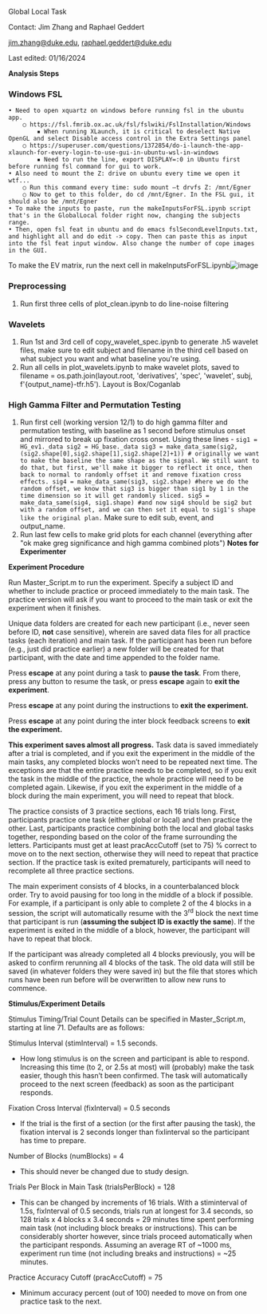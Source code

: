 ﻿Global Local Task 

Contact: Jim Zhang and Raphael Geddert

jim.zhang@duke.edu, raphael.geddert@duke.edu

Last edited: 01/16/2024

**Analysis Steps**
### Windows FSL
	• Need to open xquartz on windows before running fsl in the ubuntu app.
		○ https://fsl.fmrib.ox.ac.uk/fsl/fslwiki/FslInstallation/Windows
			▪ When running XLaunch, it is critical to deselect Native OpenGL and select Disable access control in the Extra Settings panel
		○ https://superuser.com/questions/1372854/do-i-launch-the-app-xlaunch-for-every-login-to-use-gui-in-ubuntu-wsl-in-windows
			▪ Need to run the line, export DISPLAY=:0 in Ubuntu first before running fsl command for gui to work.
	• Also need to mount the Z: drive on ubuntu every time we open it wtf...
		○ Run this command every time: sudo mount –t drvfs Z: /mnt/Egner
		○ Now to get to this folder, do cd /mnt/Egner. In the FSL gui, it should also be /mnt/Egner
	• To make the inputs to paste, run the makeInputsForFSL.ipynb script that's in the GlobalLocal folder right now, changing the subjects range.
	• Then, open fsl feat in ubuntu and do emacs fslSecondLevelInputs.txt, and highlight all and do edit -> copy. Then can paste this as input into the fsl feat input window. Also change the number of cope images in the GUI.
To make the EV matrix, run the next cell in makeInputsForFSL.ipynb![image](https://github.com/coganlab/GlobalLocal/assets/46616647/9ee8ff82-e97c-4da5-84ed-0037e39fe9ba)

### Preprocessing
1. Run first three cells of plot_clean.ipynb to do line-noise filtering
### Wavelets
1. Run 1st and 3rd cell of copy_wavelet_spec.ipynb to generate .h5 wavelet files, make sure to edit subject and filename in the third cell based on what subject you want and what baseline you're using.
2. Run all cells in plot_wavelets.ipynb to make wavelet plots, saved to filename = os.path.join(layout.root, 'derivatives', 'spec', 'wavelet', subj, f'{output_name}-tfr.h5'). Layout is Box/Coganlab
 
### High Gamma Filter and Permutation Testing
1. Run first cell (working version 12/1) to do high gamma filter and permutation testing, with baseline as 1 second before stimulus onset and mirrored to break up fixation cross onset. Using these lines - ```sig1 = HG_ev1._data
sig2 = HG_base._data
sig3 = make_data_same(sig2, (sig2.shape[0],sig2.shape[1],sig2.shape[2]+1)) # originally we want to make the baseline the same shape as the signal. We still want to do that, but first, we'll make it bigger to reflect it once, then back to normal to randomly offset it and remove fixation cross effects.
sig4 = make_data_same(sig3, sig2.shape) #here we do the random offset, we know that sig3 is bigger than sig1 by 1 in the time dimension so it will get randomly sliced.
sig5 = make_data_same(sig4, sig1.shape) #and now sig4 should be sig2 but with a random offset, and we can then set it equal to sig1's shape like the original plan.``` Make sure to edit sub, event, and output_name.
2. Run last few cells to make grid plots for each channel (everything after "ok make greg significance and high gamma combined plots")
**Notes for Experimenter**

**Experiment Procedure**

Run Master\_Script.m to run the experiment. Specify a subject ID and whether to include practice or proceed immediately to the main task. The practice version will ask if you want to proceed to the main task or exit the experiment when it finishes.

Unique data folders are created for each new participant (i.e., never seen before ID, **not** case sensitive), wherein are saved data files for all practice tasks (each iteration) and main task. If the participant has been run before (e.g., just did practice earlier) a new folder will be created for that participant, with the date and time appended to the folder name. 

Press **escape** at any point during a task to **pause the task**. From there, press any button to resume the task, or press **escape** again to **exit the experiment**.

Press **escape** at any point during the instructions to **exit the experiment.**

Press **escape** at any point during the inter block feedback screens to **exit the experiment.**

**This experiment saves almost all progress.** Task data is saved immediately after a trial is completed, and if you exit the experiment in the middle of the main tasks, any completed blocks won’t need to be repeated next time. The exceptions are that the entire practice needs to be completed, so if you exit the task in the middle of the practice, the whole practice will need to be completed again. Likewise, if you exit the experiment in the middle of a block during the main experiment, you will need to repeat that block.

The practice consists of 3 practice sections, each 16 trials long. First, participants practice one task (either global or local) and then practice the other. Last, participants practice combining both the local and global tasks together, responding based on the color of the frame surrounding the letters. Participants must get at least pracAccCutoff  (set to 75) % correct to move on to the next section, otherwise they will need to repeat that practice section. If the practice task is exited prematurely, participants will need to recomplete all three practice sections.

The main experiment consists of 4 blocks, in a counterbalanced block order. Try to avoid pausing for too long in the middle of a block if possible. For example, if a participant is only able to complete 2 of the 4 blocks in a session, the script will automatically resume with the 3<sup>rd</sup> block the next time that participant is run (**assuming the subject ID is exactly the same**). If the experiment is exited in the middle of a block, however, the participant will have to repeat that block.

If the participant was already completed all 4 blocks previously, you will be asked to confirm rerunning all 4 blocks of the task. The old data will still be saved (in whatever folders they were saved in) but the file that stores which runs have been run before will be overwritten to allow new runs to commence.

**Stimulus/Experiment Details**

Stimulus Timing/Trial Count Details can be specified in Master\_Script.m, starting at line 71. Defaults are as follows:

Stimulus Interval (stimInterval) = 1.5 seconds.

- How long stimulus is on the screen and participant is able to respond. Increasing this time (to 2, or 2.5s at most) will (probably) make the task easier, though this hasn’t been confirmed. The task will automatically proceed to the next screen (feedback) as soon as the participant responds.

Fixation Cross Interval (fixInterval) = 0.5 seconds

- If the trial is the first of a section (or the first after pausing the task), the fixation interval is 2 seconds longer than fixIinterval so the participant has time to prepare.

Number of Blocks (numBlocks) = 4

- This should never be changed due to study design.

Trials Per Block in Main Task (trialsPerBlock) = 128

- This can be changed by increments of 16 trials. With a stiminterval of 1.5s, fixInterval of 0.5 seconds, trials run at longest for  3.4 seconds, so 128 trials x 4 blocks x 3.4 seconds = 29 minutes time spent performing main task (not including block breaks or instructions). This can be considerably shorter however, since trials proceed automatically when the participant responds. Assuming an average RT of ~1000 ms, experiment run time (not including breaks and instructions) = ~25 minutes.

Practice Accuracy Cutoff (pracAccCutoff) = 75

- Minimum accuracy percent (out of 100) needed to move on from one practice task to the next. 

